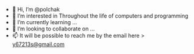 - 👋 Hi, I’m @polchak
- 👀 I’m interested in Throughout the life of computers and programming
- 🌱 I’m currently learning ...
- 💞️ I’m looking to collaborate on ...
- 📫 It will be possible to reach me by the email here > y67213s@gmail.com

<!---
polchak/polchak is a ✨ special ✨ repository because its `README.md` (this file) appears on your GitHub profile.
You can click the Preview link to take a look at your changes.
--->
